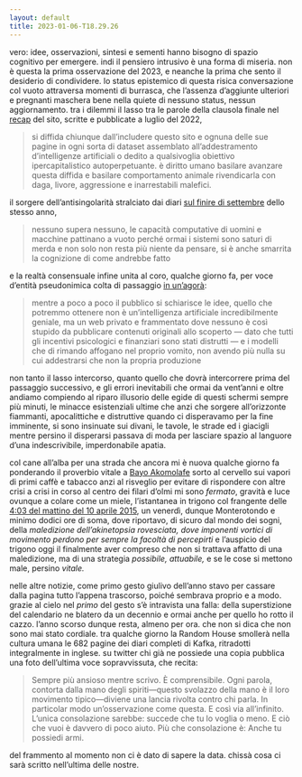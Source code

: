 ```yaml
---
layout: default
title: 2023-01-06-T18.29.26
---
```


vero: idee, osservazioni, sintesi e sementi hanno bisogno di spazio cognitivo per emergere. indi il pensiero intrusivo è una forma di miseria. non è questa la prima osservazione del 2023, e neanche la prima che sento il desiderio di condividere. lo status epistemico di questa risica conversazione col vuoto attraversa momenti di burrasca, che l’assenza d’aggiunte ulteriori e pregnanti maschera bene nella quiete di nessuno status, nessun aggiornamento. tra i dilemmi il lasso tra le parole della clausola finale nel [recap](/recap) del sito, scritte e pubblicate a luglio del 2022,

> si diffida chiunque dall’includere questo sito e ognuna delle sue pagine in ogni sorta di dataset assemblato all’addestramento d’intelligenze artificiali o dedito a qualsivoglia obiettivo ipercapitalistico autoperpetuante. è diritto umano basilare avanzare questa diffida e basilare comportamento animale rivendicarla con daga, livore, aggressione e inarrestabili malefici.

il sorgere dell’antisingolarità stralciato dai diari [sul finire di settembre](/2022-09-23-T08.02.13) dello stesso anno,

> nessuno supera nessuno, le capacità computative di uomini e macchine pattinano a vuoto perché ormai i sistemi sono saturi di merda e non solo non resta più niente da pensare, si è anche smarrita la cognizione di come andrebbe fatto

e la realtà consensuale infine unita al coro, qualche giorno fa, per voce d’entità pseudonimica colta di passaggio [in un’agorà](https://news.ycombinator.com/item?id=34243709#34245637):

>mentre a poco a poco il pubblico si schiarisce le idee, quello che potremmo ottenere non è un’intelligenza artificiale incredibilmente geniale, ma un web privato e frammentato dove nessuno è così stupido da pubblicare contenuti originali allo scoperto — dato che tutti gli incentivi psicologici e finanziari sono stati distrutti — e i modelli che di rimando affogano nel proprio vomito, non avendo più nulla su cui addestrarsi che non la propria produzione

non tanto il lasso intercorso, quanto quello che dovrà intercorrere prima del passaggio successivo, e gli errori inevitabili che ormai da vent’anni e oltre andiamo compiendo al riparo illusorio delle egide di questi schermi sempre più minuti, le minacce esistenziali ultime che anzi che sorgere all’orizzonte fiammanti, apocalittiche e distruttive quando ci disperavamo per la fine imminente, si sono insinuate sui divani, le tavole, le strade ed i giacigli mentre persino il disperarsi passava di moda per lasciare spazio al languore d’una indescrivibile, imperdonabile apatia.

col cane all’alba per una strada che ancora mi è nuova qualche giorno fa ponderando il proverbio vitale a [Bayo Akomolafe](https://www.bayoakomolafe.net/post/a-slower-urgency) sorto al cervello sui vapori di primi caffè e tabacco anzi al risveglio per evitare di rispondere con altre crisi a crisi in corso al centro dei filari d’olmi mi sono *fermato*, gravità e luce ovunque a colare come un miele, l’istantanea in trigono col frangente delle [4:03 del mattino del 10 aprile 2015](https://twitter.com/p/status/586348724143656960), un venerdì, dunque Monterotondo e minimo dodici ore di soma, dove riportavo, di sicuro dal mondo dei sogni, della *maledizione dell’akinetopsia rovesciata, dove imponenti vortici di movimento perdono per sempre la facoltà di percepirti* e l’auspicio del trigono oggi il finalmente aver compreso che non si trattava affatto di una maledizione, ma di una strategia *possibile, attuabile,* e se le cose si mettono male, persino *vitale.*

nelle altre notizie, come primo gesto giulivo dell’anno stavo per cassare dalla pagina tutto l’appena trascorso, poiché sembrava proprio e a modo. grazie al cielo nel *primo* del gesto s’è intravista una falla: della superstizione del calendario ne blatero da un decennio e ormai anche per quello ho rotto il cazzo. l’anno scorso dunque resta, almeno per ora. che non si dica che non sono mai stato cordiale. tra qualche giorno la Random House smollerà nella cultura umana le 682 pagine dei diari completi di Kafka, ritradotti integralmente in inglese. su twitter chi già ne possiede una copia pubblica una foto dell’ultima voce sopravvissuta, che recita:

> Sempre più ansioso mentre scrivo. È comprensibile. Ogni parola, contorta dalla mano degli spiriti—questo svolazzo della mano è il loro movimento tipico—diviene una lancia rivolta contro chi parla. In particolar modo un’osservazione come questa. E così via all’infinito. L’unica consolazione sarebbe: succede che tu lo voglia o meno. E ciò che vuoi è davvero di poco aiuto. Più che consolazione è: Anche tu possiedi armi.

del frammento al momento non ci è dato di sapere la data. chissà cosa ci sarà scritto nell’ultima delle nostre.